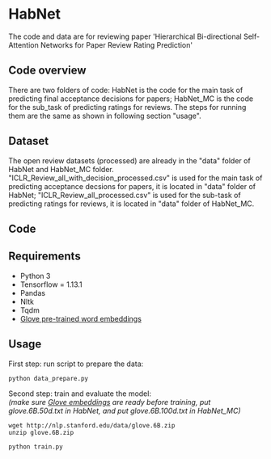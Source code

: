 # HabNet
The code and data are for reviewing paper 'Hierarchical Bi-directional Self-Attention Networks for Paper Review Rating Prediction'

## Code overview
There are two folders of code: HabNet is the code for the main task of predicting final acceptance decisions for papers; HabNet_MC is the code for the sub_task of predicting ratings for reviews. The steps for running them are the same as shown in following section "usage".

## Dataset
The open review datasets (processed) are already in the "data" folder of HabNet and HabNet_MC folder. "ICLR_Review_all_with_decision_processed.csv" is used for the main task of predicting acceptance decsions for papers, it is located in "data" folder of HabNet; "ICLR_Review_all_processed.csv" is used for the sub-task of predicting ratings for reviews, it is located in "data" folder of HabNet_MC.


## Code

## Requirements

- Python 3
- Tensorflow = 1.13.1
- Pandas
- Nltk
- Tqdm
- [Glove pre-trained word embeddings](http://nlp.stanford.edu/data/glove.6B.zip)

## Usage

First step: run script to prepare the data:

```bash
python data_prepare.py
```

Second step: train and evaluate the model:
<br>
*(make sure [Glove embeddings](#requirements) are ready before training, put glove.6B.50d.txt in HabNet, and put glove.6B.100d.txt in HabNet_MC)*
```
wget http://nlp.stanford.edu/data/glove.6B.zip
unzip glove.6B.zip
```
```bash
python train.py
```





